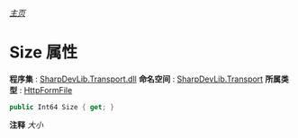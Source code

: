 ###### [主页](./Index.md "主页")
# Size 属性
**程序集** : [SharpDevLib.Transport.dll](./SharpDevLib.Transport.assembly.md "SharpDevLib.Transport.dll")
**命名空间** : [SharpDevLib.Transport](./SharpDevLib.Transport.namespace.md "SharpDevLib.Transport")
**所属类型** : [HttpFormFile](./SharpDevLib.Transport.HttpFormFile.md "HttpFormFile")
``` csharp
public Int64 Size { get; }
```
**注释**
*大小*

